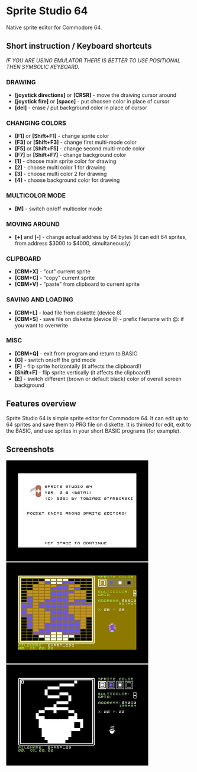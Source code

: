 # Sprite Studio 64
Native sprite editor for Commodore 64.
## Short instruction / Keyboard shortcuts
*IF YOU ARE USING EMULATOR THERE IS BETTER TO USE POSITIONAL THEN SYMBOLIC KEYBOARD.*
### DRAWING
* **[joystick directions]** or **[CRSR]** - move the drawing cursor around
* **[joystick fire]** or **[space]** - put choosen color in place of cursor
* **[del]** - erase / put background color in place of cursor
### CHANGING COLORS
* **[F1]** or **[Shift+F1]** - change sprite color
* **[F3]** or **[Shift+F3]** - change first multi-mode color
* **[F5]** or **[Shift+F5]** - change second multi-mode color
* **[F7]** or **[Shift+F7]** - change background color
* **[1]** - choose main sprite color for drawing
* **[2]** - choose multi color 1 for drawing
* **[3]** - choose multi color 2 for drawing
* **[4]** - choose background color for drawing
### MULTICOLOR MODE
* **[M]** - switch on/off multicolor mode
### MOVING AROUND
* **[+]** and **[-]** - change actual address by 64 bytes (it can edit 64 sprites, from address $3000 to $4000, simultaneously)
### CLIPBOARD
* **[CBM+X]** - "cut" current sprite
* **[CBM+C]** - "copy" current sprite
* **[CBM+V]** - "paste" from clipboard to current sprite
### SAVING AND LOADING
* **[CBM+L]** - load file from diskette (device 8)
* **[CBM+S]** - save file on diskette (device 8) - prefix filename with @: if you want to overwrite
### MISC
* **[CBM+Q]** - exit from program and return to BASIC
* **[G]** - switch on/off the grid mode
* **[F]** - flip sprite horizontally (it affects the clipboard!)
* **[Shift+F]** - flip sprite vertically (it affects the clipboard!)
* **[E]** - switch different (brown or default black) color of overall screen background
## Features overview
Sprite Studio 64 is simple sprite editor for Commodore 64. It can edit up to 64 sprites and save them to PRG file on diskette.
It is thinked for edit, exit to the BASIC, and use sprites in your short BASIC programs (for example).
## Screenshots
![Screenshot 1](screenshot-0.jpg)
![Screenshot 2](screenshot-1.jpg)
![Screenshot 3](screenshot-2.jpg)

